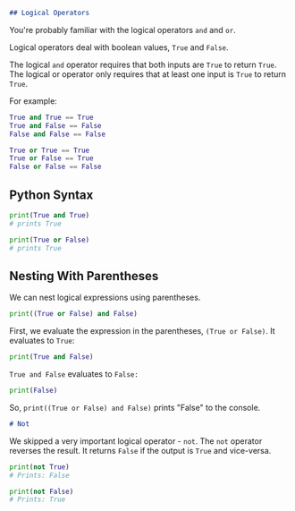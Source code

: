 ````markdown
## Logical Operators
````
You're probably familiar with the logical operators ``and`` and ``or``.

Logical operators deal with boolean values, ``True`` and ``False``.

The logical ``and`` operator requires that both inputs are ``True`` to return ``True``. The logical or operator only requires that at least one input is ``True`` to return ``True``.

For example:
````python
True and True == True
True and False == False
False and False == False

True or True == True
True or False == True
False or False == False
````
## Python Syntax
````python
print(True and True)
# prints True

print(True or False)
# prints True
````
## Nesting With Parentheses
We can nest logical expressions using parentheses.
````python
print((True or False) and False)
````
First, we evaluate the expression in the parentheses, ``(True or False)``. It evaluates to ``True``:
````python
print(True and False)
````
``True and False`` evaluates to ``False:``
```python
print(False)
````
So, ``print((True or False) and False)`` prints "False" to the console.
````markdown 
# Not 
````
We skipped a very important logical operator - ``not``. The ``not`` operator reverses the result. It returns ``False`` if the output is ``True`` and vice-versa.
````python
print(not True)
# Prints: False

print(not False)
# Prints: True
````
